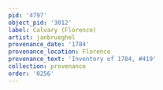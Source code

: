 ```yaml
---
pid: '4797'
object_pid: '3012'
label: Calvary (Florence)
artist: janbrueghel
provenance_date: '1784'
provenance_location: Florence
provenance_text: 'Inventory of 1784, #419'
collection: provenance
order: '0256'
---
```

